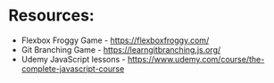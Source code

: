 # Resources: 
* Flexbox Froggy Game - https://flexboxfroggy.com/
* Git Branching Game - https://learngitbranching.js.org/
* Udemy JavaScript lessons - https://www.udemy.com/course/the-complete-javascript-course
